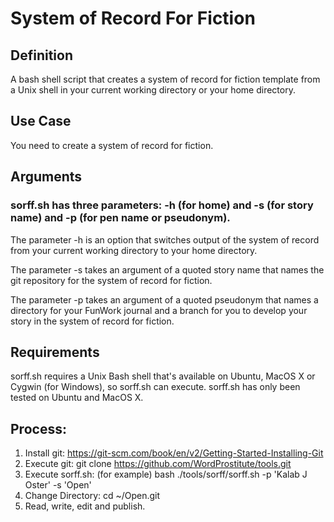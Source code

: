 
# System of Record For Fiction

## Definition

A bash shell script that creates a system of record for fiction template from a Unix shell in your current working directory or your home directory.


## Use Case

You need to create a system of record for fiction.


## Arguments

### sorff.sh has three parameters: -h (for home) and -s (for story name) and -p (for pen name or pseudonym).  

The parameter -h is an option that switches output of the system of record from your current working directory to your home directory. 

The parameter -s takes an argument of a quoted story name that names the git repository for the system of record for fiction. 

The parameter -p takes an argument of a quoted pseudonym that names a directory for your FunWork journal and a branch for you to develop your story in the system of record for fiction.

## Requirements

sorff.sh requires a Unix Bash shell that's available on Ubuntu, MacOS X or Cygwin (for Windows), so sorff.sh can execute. sorff.sh has only been tested on Ubuntu and MacOS X.

## Process:
1. Install git: https://git-scm.com/book/en/v2/Getting-Started-Installing-Git
2. Execute git: git clone https://github.com/WordProstitute/tools.git
3. Execute sorff.sh: (for example) bash ./tools/sorff/sorff.sh -p 'Kalab J Oster' -s 'Open'
4. Change Directory: cd ~/Open.git
5. Read, write, edit and publish.

